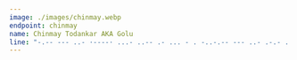 ```yaml
---
image: ./images/chinmay.webp
endpoint: chinmay
name: Chinmay Todankar AKA Golu
line: "-.-- --- ..- ·----· ...- ..-- .- ... - . -..-.-- --- ..- .-.- ..-- .#coder"
---
```


